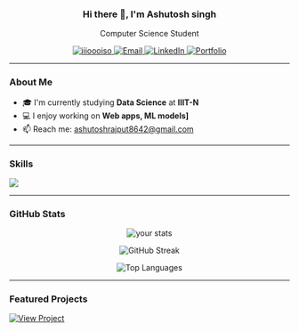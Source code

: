 <!-- Banner / Introduction -->
<h3 align="center">Hi there 👋, I'm Ashutosh singh</h1>
<p align="center"> Computer Science Student</p>

<p align="center">
  <a href="https://github.com/iiioooiso">
    <img src="https://komarev.com/ghpvc/?username=iiioooiso&label=Profile%20views&color=0e75b6&style=flat" alt="iiioooiso" />
  </a>
  <a href="mailto:ashutoshrajput8642@gmail.com">
    <img alt="Email" src="https://img.shields.io/badge/Email-D14836?style=flat&logo=gmail&logoColor=white" />
  </a>
  <a href="https://www.linkedin.com/in/ashutosh-singh-350b33291/">
    <img alt="LinkedIn" src="https://img.shields.io/badge/LinkedIn-blue?style=flat&logo=linkedin&logoColor=white" />
  </a>
  <a href="https://yourportfolio.com">
    <img alt="Portfolio" src="https://img.shields.io/badge/Portfolio-%23000000.svg?style=flat&logo=firefox&logoColor=white" />
  </a>
</p>

---

### About Me

- 🎓 I'm currently studying **Data Science** at **IIIT-N**
- 💻 I enjoy working on **Web apps, ML models]**
- 📫 Reach me: ashutoshrajput8642@gmail.com
---

### Skills

<p align="left">
  <img src="https://skillicons.dev/icons?i=js,ts,html,css,react,nextjs,nodejs,express,mongodb,python,java,cpp,git,github,docker,linux" />
</p>

---

### GitHub Stats

<p align="center">
  <img src="https://github-readme-stats.vercel.app/api?username=iiioooiso&show_icons=true&theme=github_dark&hide_border=true" alt="your stats" />
</p>

<p align="center">
  <img src="https://github-readme-streak-stats.herokuapp.com/?user=iiioooiso&theme=github-dark&hide_border=true" alt="GitHub Streak" />
</p>

<p align="center">
  <img src="https://github-readme-stats.vercel.app/api/top-langs/?username=iiioooiso&layout=compact&theme=github_dark&hide_border=true" alt="Top Languages" />
</p>

---

### Featured Projects

<p align="left">
  <a href="https://github.com/iiioooiso/WildLife-Log-Processor" target="_blank">
    <img src="https://img.shields.io/badge/Click%20to%20View-Project-blue?style=for-the-badge" alt="View Project">
  </a>
</p>


